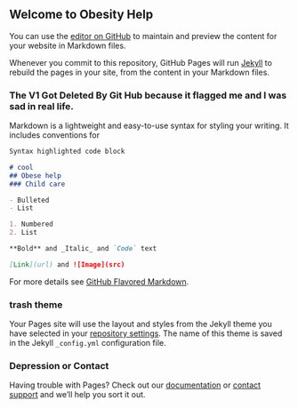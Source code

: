 ## Welcome to Obesity Help

You can use the [editor on GitHub](https://github.com/TheTiminator74/Obesity-Help-V2/edit/master/README.md) to maintain and preview the content for your website in Markdown files.

Whenever you commit to this repository, GitHub Pages will run [Jekyll](https://jekyllrb.com/) to rebuild the pages in your site, from the content in your Markdown files.

### The V1 Got Deleted By Git Hub because it flagged me and I was sad in real life.

Markdown is a lightweight and easy-to-use syntax for styling your writing. It includes conventions for

```markdown
Syntax highlighted code block

# cool
## Obese help
### Child care

- Bulleted
- List

1. Numbered
2. List

**Bold** and _Italic_ and `Code` text

[Link](url) and ![Image](src)
```

For more details see [GitHub Flavored Markdown](https://guides.github.com/features/mastering-markdown/).

### trash theme

Your Pages site will use the layout and styles from the Jekyll theme you have selected in your [repository settings](https://github.com/TheTiminator74/Obesity-Help-V2/settings). The name of this theme is saved in the Jekyll `_config.yml` configuration file.

### Depression or Contact

Having trouble with Pages? Check out our [documentation](https://help.github.com/categories/github-pages-basics/) or [contact support](https://github.com/contact) and we’ll help you sort it out.
